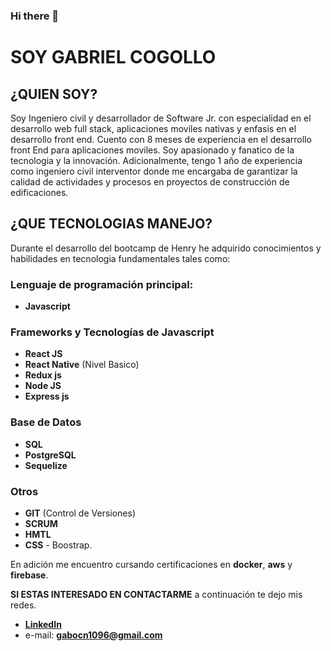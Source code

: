 ### Hi there 👋

# SOY GABRIEL COGOLLO

## ¿QUIEN SOY?

Soy Ingeniero civil y desarrollador de Software Jr. con especialidad en el desarrollo web full stack, aplicaciones moviles nativas y enfasis en el desarrollo front end. Cuento con 8 meses de experiencia en el desarrollo front End para aplicaciones moviles. Soy apasionado y fanatico de la tecnologia y la innovación. Adicionalmente, tengo 1 año de experiencia como ingeniero civil interventor donde me encargaba de garantizar la calidad de actividades y procesos en proyectos de construcción de edificaciones.

## ¿QUE TECNOLOGIAS MANEJO?

Durante el desarrollo del bootcamp de Henry he adquirido conocimientos y habilidades en tecnologia fundamentales tales como: 

### Lenguaje de programación principal:
-  **Javascript**

### Frameworks y Tecnologías de Javascript
- **React JS**
- **React Native** (Nivel Basico)
- **Redux js**
- **Node JS**
- **Express js**

### Base de Datos
- **SQL**
- **PostgreSQL**
- **Sequelize**

### Otros
- **GIT** (Control de Versiones)
- **SCRUM**
- **HMTL**
- **CSS** - Boostrap.

En adición me encuentro cursando certificaciones en **docker**, **aws** y **firebase**.

**SI ESTAS INTERESADO EN CONTACTARME** a continuación te dejo mis redes.
- **[LinkedIn](https://www.linkedin.com/in/gabriel-cogollo/)**
- e-mail: **gabocn1096@gmail.com**
